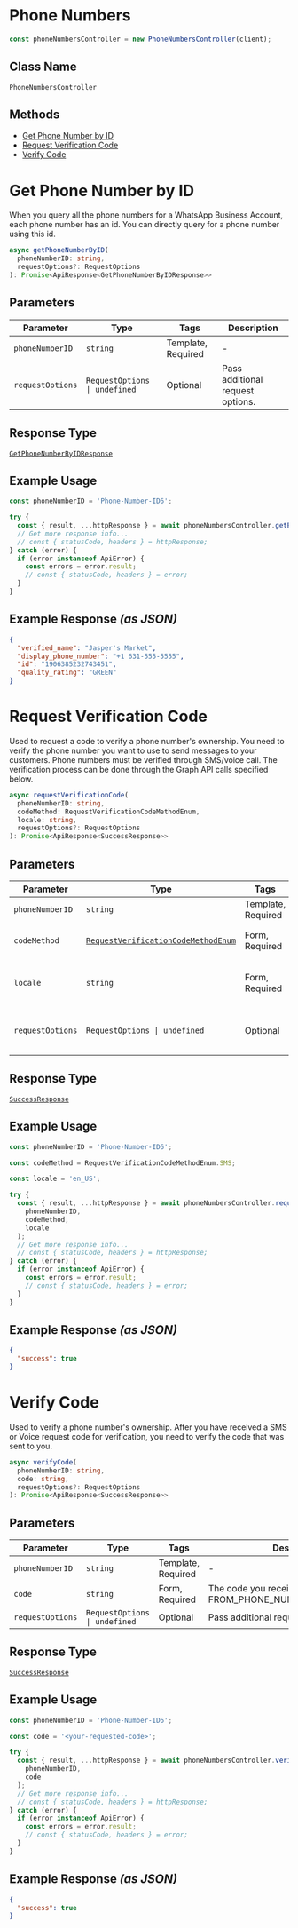 # Phone Numbers

```ts
const phoneNumbersController = new PhoneNumbersController(client);
```

## Class Name

`PhoneNumbersController`

## Methods

* [Get Phone Number by ID](../../doc/controllers/phone-numbers.md#get-phone-number-by-id)
* [Request Verification Code](../../doc/controllers/phone-numbers.md#request-verification-code)
* [Verify Code](../../doc/controllers/phone-numbers.md#verify-code)


# Get Phone Number by ID

When you query all the phone numbers for a WhatsApp Business Account, each phone number has an id. You can directly query for a phone number using this id.

```ts
async getPhoneNumberByID(
  phoneNumberID: string,
  requestOptions?: RequestOptions
): Promise<ApiResponse<GetPhoneNumberByIDResponse>>
```

## Parameters

| Parameter | Type | Tags | Description |
|  --- | --- | --- | --- |
| `phoneNumberID` | `string` | Template, Required | - |
| `requestOptions` | `RequestOptions \| undefined` | Optional | Pass additional request options. |

## Response Type

[`GetPhoneNumberByIDResponse`](../../doc/models/get-phone-number-by-id-response.md)

## Example Usage

```ts
const phoneNumberID = 'Phone-Number-ID6';

try {
  const { result, ...httpResponse } = await phoneNumbersController.getPhoneNumberByID(phoneNumberID);
  // Get more response info...
  // const { statusCode, headers } = httpResponse;
} catch (error) {
  if (error instanceof ApiError) {
    const errors = error.result;
    // const { statusCode, headers } = error;
  }
}
```

## Example Response *(as JSON)*

```json
{
  "verified_name": "Jasper's Market",
  "display_phone_number": "+1 631-555-5555",
  "id": "1906385232743451",
  "quality_rating": "GREEN"
}
```


# Request Verification Code

Used to request a code to verify a phone number's ownership. You need to verify the phone number you want to use to send messages to your customers. Phone numbers must be verified through SMS/voice call. The verification process can be done through the Graph API calls specified below.

```ts
async requestVerificationCode(
  phoneNumberID: string,
  codeMethod: RequestVerificationCodeMethodEnum,
  locale: string,
  requestOptions?: RequestOptions
): Promise<ApiResponse<SuccessResponse>>
```

## Parameters

| Parameter | Type | Tags | Description |
|  --- | --- | --- | --- |
| `phoneNumberID` | `string` | Template, Required | - |
| `codeMethod` | [`RequestVerificationCodeMethodEnum`](../../doc/models/request-verification-code-method-enum.md) | Form, Required | Chosen method for verification. |
| `locale` | `string` | Form, Required | Your locale. For example: "en_US". |
| `requestOptions` | `RequestOptions \| undefined` | Optional | Pass additional request options. |

## Response Type

[`SuccessResponse`](../../doc/models/success-response.md)

## Example Usage

```ts
const phoneNumberID = 'Phone-Number-ID6';

const codeMethod = RequestVerificationCodeMethodEnum.SMS;

const locale = 'en_US';

try {
  const { result, ...httpResponse } = await phoneNumbersController.requestVerificationCode(
    phoneNumberID,
    codeMethod,
    locale
  );
  // Get more response info...
  // const { statusCode, headers } = httpResponse;
} catch (error) {
  if (error instanceof ApiError) {
    const errors = error.result;
    // const { statusCode, headers } = error;
  }
}
```

## Example Response *(as JSON)*

```json
{
  "success": true
}
```


# Verify Code

Used to verify a phone number's ownership. After you have received a SMS or Voice request code for verification, you need to verify the code that was sent to you.

```ts
async verifyCode(
  phoneNumberID: string,
  code: string,
  requestOptions?: RequestOptions
): Promise<ApiResponse<SuccessResponse>>
```

## Parameters

| Parameter | Type | Tags | Description |
|  --- | --- | --- | --- |
| `phoneNumberID` | `string` | Template, Required | - |
| `code` | `string` | Form, Required | The code you received after calling FROM_PHONE_NUMBER_ID/request_code. |
| `requestOptions` | `RequestOptions \| undefined` | Optional | Pass additional request options. |

## Response Type

[`SuccessResponse`](../../doc/models/success-response.md)

## Example Usage

```ts
const phoneNumberID = 'Phone-Number-ID6';

const code = '<your-requested-code>';

try {
  const { result, ...httpResponse } = await phoneNumbersController.verifyCode(
    phoneNumberID,
    code
  );
  // Get more response info...
  // const { statusCode, headers } = httpResponse;
} catch (error) {
  if (error instanceof ApiError) {
    const errors = error.result;
    // const { statusCode, headers } = error;
  }
}
```

## Example Response *(as JSON)*

```json
{
  "success": true
}
```

